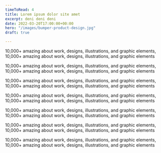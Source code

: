 ```yaml
---
timeToRead: 4
title: Lorem ipsum dolor site amet
excerpt: deni deni deni
date: 2022-03-20T17:00:00+00:00
hero: "/images/bumper-product-design.jpg"
draft: true

---
```

10,000+ amazing about work, designs, illustrations, and graphic elements, 10,000+ amazing about work, designs, illustrations, and graphic elements

10,000+ amazing about work, designs, illustrations, and graphic elements, 10,000+ amazing about work, designs, illustrations, and graphic elements

10,000+ amazing about work, designs, illustrations, and graphic elements, 10,000+ amazing about work, designs, illustrations, and graphic elements

10,000+ amazing about work, designs, illustrations, and graphic elements, 10,000+ amazing about work, designs, illustrations, and graphic elements

10,000+ amazing about work, designs, illustrations, and graphic elements, 10,000+ amazing about work, designs, illustrations, and graphic elements

10,000+ amazing about work, designs, illustrations, and graphic elements, 10,000+ amazing about work, designs, illustrations, and graphic elements

10,000+ amazing about work, designs, illustrations, and graphic elements, 10,000+ amazing about work, designs, illustrations, and graphic elements